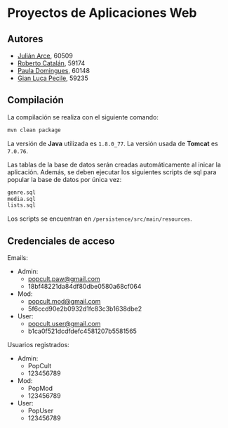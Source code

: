 # Proyectos de Aplicaciones Web

## Autores

- [Julián Arce](https://github.com/juarce), 60509
- [Roberto Catalán](https://github.com/rcatalan98), 59174
- [Paula Domingues](https://github.com/pdomins), 60148
- [Gian Luca Pecile](https://github.com/glpecile), 59235

## Compilación

La compilación se realiza con el siguiente comando:

```bash
mvn clean package
```

La versión de **Java** utilizada es `1.8.0_77`.
La versión usada de **Tomcat** es `7.0.76`.

Las tablas de la base de datos serán creadas automáticamente al inicar la aplicación.
Además, se deben ejecutar los siguientes scripts de sql para popular la base de datos por única vez:
```bash
genre.sql
media.sql
lists.sql
```
Los scripts se encuentran en `/persistence/src/main/resources`.

## Credenciales de acceso
Emails:
- Admin:
    - popcult.paw@gmail.com
    - 18bf48221da84df80dbe0580a68cf064
- Mod:
    - popcult.mod@gmail.com
    - 5f6ccd90e2b0932d1fc83c3b1638dbe2
- User:
    - popcult.user@gmail.com
    - b1ca0f521dcdfdefc4581207b5581565

Usuarios registrados:
- Admin:
    - PopCult
    - 123456789
- Mod:
    - PopMod
    - 123456789
- User:
    - PopUser
    - 123456789